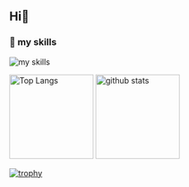 ## Hi👋


### 🌱 my skills
<img alt="my skills" src="https://skillicons.dev/icons?i=swift,java,firebase,nodejs,github&theme=light"/>

<p align="left"> 
  <img alt="Top Langs" height="150px" src="https://github-readme-stats.vercel.app/api/top-langs/?username=jim112o&layout=compact&show_icons=true" />
  <img alt="github stats" height="150px" src="https://github-readme-stats.vercel.app/api?username=jim112o" />
</p>

[![trophy](https://github-profile-trophy.vercel.app/?username=jim112o&margin-w=5)](https://github.com/jim112o/)

<!-- ![](https://komarev.com/ghpvc/?username=jim112o&color=red) ->

